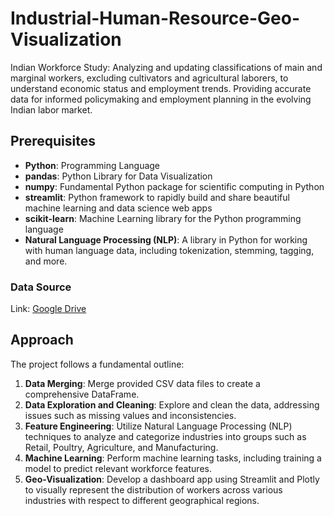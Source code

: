 # Industrial-Human-Resource-Geo-Visualization
Indian Workforce Study: Analyzing and updating classifications of main and marginal workers, excluding cultivators and agricultural laborers, to understand economic status and employment trends. Providing accurate data for informed policymaking and employment planning in the evolving Indian labor market.
## Prerequisites

- **Python**: Programming Language
- **pandas**: Python Library for Data Visualization
- **numpy**: Fundamental Python package for scientific computing in Python
- **streamlit**: Python framework to rapidly build and share beautiful machine learning and data science web apps
- **scikit-learn**: Machine Learning library for the Python programming language
- **Natural Language Processing (NLP)**: A library in Python for working with human language data, including tokenization, stemming, tagging, and more.

### Data Source
Link: [Google Drive](https://drive.google.com/drive/folders/1lGw-OeZVAHeIH1cvNBiGClRiRmbQ-0qm?usp=share_link)

## Approach

The project follows a fundamental outline:

1. **Data Merging**: Merge provided CSV data files to create a comprehensive DataFrame.
2. **Data Exploration and Cleaning**: Explore and clean the data, addressing issues such as missing values and inconsistencies.
3. **Feature Engineering**: Utilize Natural Language Processing (NLP) techniques to analyze and categorize industries into groups such as Retail, Poultry, Agriculture, and Manufacturing.
4. **Machine Learning**: Perform machine learning tasks, including training a model to predict relevant workforce features.
5. **Geo-Visualization**: Develop a dashboard app using Streamlit and Plotly to visually represent the distribution of workers across various industries with respect to different geographical regions.
